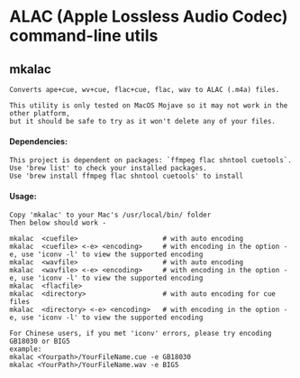 # ALAC (Apple Lossless Audio Codec) command-line utils

## mkalac

	Converts ape+cue, wv+cue, flac+cue, flac, wav to ALAC (.m4a) files.

	This utility is only tested on MacOS Mojave so it may not work in the other platform, 
	but it should be safe to try as it won't delete any of your files.

#### Dependencies:
	This project is dependent on packages: `ffmpeg flac shntool cuetools`.
	Use 'brew list' to check your installed packages.
	Use 'brew install ffmpeg flac shntool cuetools' to install
	

#### Usage:


	Copy 'mkalac' to your Mac's /usr/local⁩/⁨bin/ folder⁩
	Then below should work - 
	
	mkalac  <cuefile>                     # with auto encoding
	mkalac  <cuefile> <-e> <encoding>     # with encoding in the option -e, use 'iconv -l' to view the supported encoding
	mkalac  <wavfile>                     # with auto encoding
	mkalac  <wavfile> <-e> <encoding>     # with encoding in the option -e, use 'iconv -l' to view the supported encoding
	mkalac  <flacfile>
	mkalac  <directory>                   # with auto encoding for cue files
	mkalac  <directory> <-e> <encoding>   # with encoding in the option -e, use 'iconv -l' to view the supported encoding
	
	For Chinese users, if you met 'iconv' errors, please try encoding GB18030 or BIG5
	example:
	mkalac <Yourpath>/YourFileName.cue -e GB18030
	mkalac <YourPath>/YourFileName.wav -e BIG5
